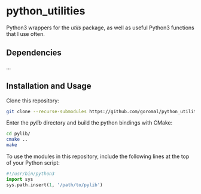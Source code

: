 # python_utilities

Python3 wrappers for the *utils* package, as well as useful Python3 functions that I use often.

## Dependencies

...

## Installation and Usage

Clone this repository:

```bash
git clone --recurse-submodules https://github.com/goromal/python_utilities.git
```

Enter the *pylib* directory and build the python bindings with CMake:

```bash
cd pylib/
cmake ..
make
```

To use the modules in this repository, include the following lines at the top of your Python script:

```python
#!/usr/bin/python3
import sys
sys.path.insert(1, '/path/to/pylib')
```
